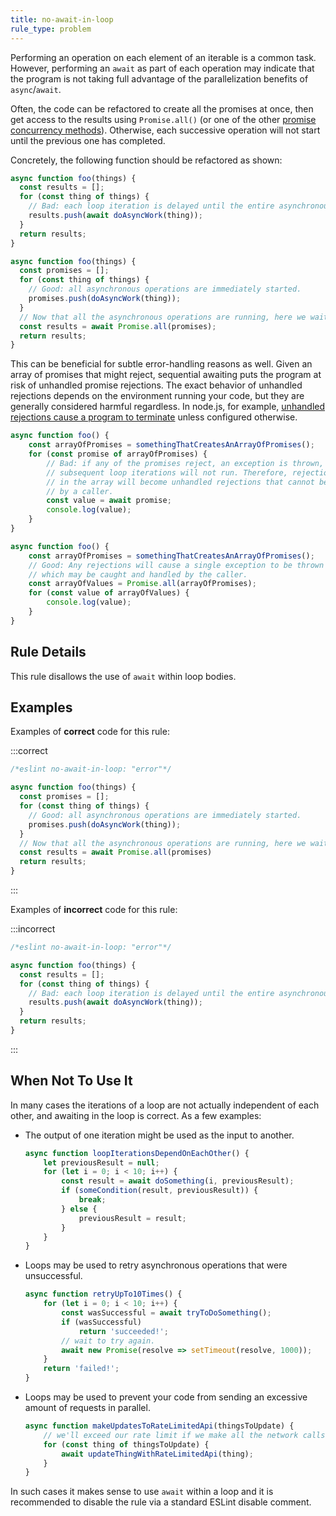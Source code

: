 ```yaml
---
title: no-await-in-loop
rule_type: problem
---
```



Performing an operation on each element of an iterable is a common task. However, performing an
`await` as part of each operation may indicate that the program is not taking full advantage of
the parallelization benefits of `async`/`await`.

Often, the code can be refactored to create all the promises at once, then get access to the
results using `Promise.all()` (or one of the other [promise concurrency methods](https://developer.mozilla.org/en-US/docs/Web/JavaScript/Reference/Global_Objects/Promise#promise_concurrency)). Otherwise, each successive operation will not start until the
previous one has completed.

Concretely, the following function should be refactored as shown:

```js
async function foo(things) {
  const results = [];
  for (const thing of things) {
    // Bad: each loop iteration is delayed until the entire asynchronous operation completes
    results.push(await doAsyncWork(thing));
  }
  return results;
}
```

```js
async function foo(things) {
  const promises = [];
  for (const thing of things) {
    // Good: all asynchronous operations are immediately started.
    promises.push(doAsyncWork(thing));
  }
  // Now that all the asynchronous operations are running, here we wait until they all complete.
  const results = await Promise.all(promises);
  return results;
}
```

This can be beneficial for subtle error-handling reasons as well. Given an array of promises that might reject,
sequential awaiting puts the program at risk of unhandled promise rejections. The exact behavior of unhandled
rejections depends on the environment running your code, but they are generally considered harmful regardless.
In node.js, for example, [unhandled rejections cause a program to terminate](https://nodejs.org/api/cli.html#--unhandled-rejectionsmode) unless configured otherwise.

```js
async function foo() {
    const arrayOfPromises = somethingThatCreatesAnArrayOfPromises();
    for (const promise of arrayOfPromises) {
        // Bad: if any of the promises reject, an exception is thrown, and
        // subsequent loop iterations will not run. Therefore, rejections later
        // in the array will become unhandled rejections that cannot be caught
        // by a caller.
        const value = await promise;
        console.log(value);
    }
}
```

```js
async function foo() {
    const arrayOfPromises = somethingThatCreatesAnArrayOfPromises();
    // Good: Any rejections will cause a single exception to be thrown here,
    // which may be caught and handled by the caller.
    const arrayOfValues = Promise.all(arrayOfPromises);
    for (const value of arrayOfValues) {
        console.log(value);
    }
}
```

## Rule Details

This rule disallows the use of `await` within loop bodies.

## Examples

Examples of **correct** code for this rule:

:::correct

```js
/*eslint no-await-in-loop: "error"*/

async function foo(things) {
  const promises = [];
  for (const thing of things) {
    // Good: all asynchronous operations are immediately started.
    promises.push(doAsyncWork(thing));
  }
  // Now that all the asynchronous operations are running, here we wait until they all complete.
  const results = await Promise.all(promises)
  return results;
}
```

:::

Examples of **incorrect** code for this rule:

:::incorrect

```js
/*eslint no-await-in-loop: "error"*/

async function foo(things) {
  const results = [];
  for (const thing of things) {
    // Bad: each loop iteration is delayed until the entire asynchronous operation completes
    results.push(await doAsyncWork(thing));
  }
  return results;
}
```

:::

## When Not To Use It

In many cases the iterations of a loop are not actually independent of each other, and awaiting in
the loop is correct. As a few examples:

* The output of one iteration might be used as the input to another.

    ```ts
    async function loopIterationsDependOnEachOther() {
        let previousResult = null;
        for (let i = 0; i < 10; i++) {
            const result = await doSomething(i, previousResult);
            if (someCondition(result, previousResult)) {
                break;
            } else {
                previousResult = result;
            }
        }
    }
    ```

* Loops may be used to retry asynchronous operations that were unsuccessful.

    ```ts
    async function retryUpTo10Times() {
        for (let i = 0; i < 10; i++) {
            const wasSuccessful = await tryToDoSomething();
            if (wasSuccessful)
                return 'succeeded!';
            // wait to try again.
            await new Promise(resolve => setTimeout(resolve, 1000));
        }
        return 'failed!';
    }
    ```

* Loops may be used to prevent your code from sending an excessive amount of requests in parallel.

    ```ts
    async function makeUpdatesToRateLimitedApi(thingsToUpdate) {
        // we'll exceed our rate limit if we make all the network calls in parallel.
        for (const thing of thingsToUpdate) {
            await updateThingWithRateLimitedApi(thing);
        }
    }
    ```

In such cases it makes sense to use `await` within a
loop and it is recommended to disable the rule via a standard ESLint disable comment.
